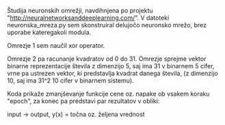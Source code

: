 Študija neuronskih omrežji, navdihnjena po projektu "http://neuralnetworksanddeeplearning.com/".
V datoteki neuronska_mreza.py sem skonstruiral delujočo neuronsko mrežo, brez uporabe kateregakoli modula.

Omrezje 1 sem naučil xor operator.

Omrezje 2 pa racunanje kvadratov od 0 do 31. Omrezje sprejme vektor binarne reprezentacije števila z dimenzijo 5, saj ima 31 v binarnem 5 cifer, vrne pa ustrezen vektor, ki predstavlja kvadrat danega števila, (z dimenzijo 10, saj ima 31^2 10 cifer v binarnem sistemu). 

Koda prikaže zmanjševanje funkcije cene oz. napake ob vsakem koraku "epoch", za konec pa predstavi par rezultatov v obliki:

input -> output, y(x) = točna oz. željena vrednost


